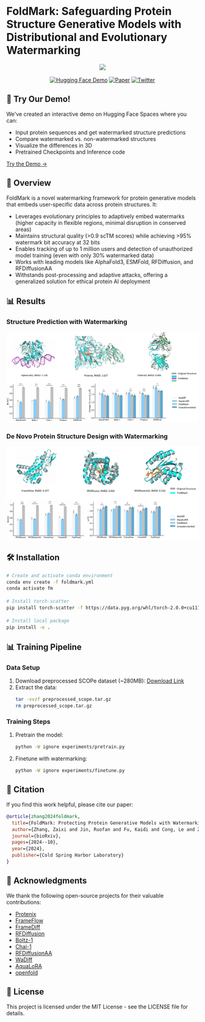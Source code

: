# FoldMark: Safeguarding Protein Structure Generative Models with Distributional and Evolutionary Watermarking
<div align=center><img src="https://github.com/zaixizhang/FoldMark/blob/main/assets/foldmark.png" width="202"/></div>

<div align=center>

[![Hugging Face Demo](https://img.shields.io/badge/🤗%20Hugging%20Face-Demo-blue)](https://huggingface.co/spaces/Zaixi/FoldMark)
[![Paper](https://img.shields.io/badge/📄-Paper-green)](https://www.biorxiv.org/content/10.1101/2024.10.23.619960v7)
[![Twitter](https://img.shields.io/badge/𝕏-Twitter-black)](https://x.com/ZaixiZhang/status/1937877504842158503)

</div>

## 🌟 Try Our Demo!

We've created an interactive demo on Hugging Face Spaces where you can:
- Input protein sequences and get watermarked structure predictions
- Compare watermarked vs. non-watermarked structures
- Visualize the differences in 3D
- Pretrained Checkpoints and Inference code

[Try the Demo →](https://huggingface.co/spaces/Zaixi/FoldMark)

## 🚀 Overview

FoldMark is a novel watermarking framework for protein generative models that embeds user-specific data across protein structures. It:
- Leverages evolutionary principles to adaptively embed watermarks (higher capacity in flexible regions, minimal disruption in conserved areas)
- Maintains structural quality (>0.9 scTM scores) while achieving >95% watermark bit accuracy at 32 bits
- Enables tracking of up to 1 million users and detection of unauthorized model training (even with only 30% watermarked data)
- Works with leading models like AlphaFold3, ESMFold, RFDiffusion, and RFDiffusionAA
- Withstands post-processing and adaptive attacks, offering a generalized solution for ethical protein AI deployment

## 📊 Results

### Structure Prediction with Watermarking
<div align=center>
<img src="https://github.com/zaixizhang/FoldMark/blob/main/assets/Struct_pred.png" width="600"/>
</div>

### De Novo Protein Structure Design with Watermarking
<div align=center>
<img src="https://github.com/zaixizhang/FoldMark/blob/main/assets/de_novo.png" width="600"/>
</div>

## 🛠️ Installation

```bash
# Create and activate conda environment
conda env create -f foldmark.yml
conda activate fm

# Install torch-scatter
pip install torch-scatter -f https://data.pyg.org/whl/torch-2.0.0+cu117.html

# Install local package
pip install -e .
```

## 📊 Training Pipeline

### Data Setup
1. Download preprocessed SCOPe dataset (~280MB):
   [Download Link](https://www.dropbox.com/scl/fi/b8l0bqowi96hl21ycsmht/preprocessed_scope.tar.gz?rlkey=0h7uulr7ioyvzlap6a0rwpx0n&dl=0)
2. Extract the data:
   ```bash
   tar -xvzf preprocessed_scope.tar.gz
   rm preprocessed_scope.tar.gz
   ```

### Training Steps
1. Pretrain the model:
   ```bash
   python -W ignore experiments/pretrain.py
   ```
2. Finetune with watermarking:
   ```bash
   python -W ignore experiments/finetune.py
   ```

## 📝 Citation

If you find this work helpful, please cite our paper:

```bibtex
@article{zhang2024foldmark,
  title={FoldMark: Protecting Protein Generative Models with Watermarking},
  author={Zhang, Zaixi and Jin, Ruofan and Fu, Kaidi and Cong, Le and Zitnik, Marinka and Wang, Mengdi},
  journal={bioRxiv},
  pages={2024--10},
  year={2024},
  publisher={Cold Spring Harbor Laboratory}
}
```

## 🙏 Acknowledgments

We thank the following open-source projects for their valuable contributions:
- [Protenix](https://github.com/bytedance/Protenix)
- [FrameFlow](https://github.com/microsoft/protein-frame-flow)
- [FrameDiff](https://github.com/jasonkyuyim/se3_diffusion)
- [RFDiffusion](https://github.com/RosettaCommons/RFdiffusion)
- [Boltz-1](https://github.com/openfold/boltzmann)
- [Chai-1](https://github.com/chaidiscovery/chai-lab)
- [RFDiffusionAA](https://github.com/baker-laboratory/rf_diffusion_all_atom)
- [WaDiff](https://github.com/rmin2000/WaDiff)
- [AquaLoRA](https://github.com/Georgefwt/AquaLoRA)
- [openfold](https://github.com/aqlaboratory/openfold)


## 📄 License

This project is licensed under the MIT License - see the LICENSE file for details.





